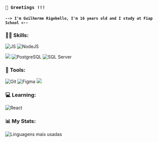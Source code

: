
### `👋 Greetings !!!`
####  `--> I'm Guilherme Rigobello, I'm 16 years old and I study at Fiap School <-- `

 ### 👨‍💻 Skills: 


![JS](https://img.shields.io/badge/JavaScript-323330?style=for-the-badge&logo=javascript&logoColor=F7DF1E&color=333333)
![NodeJS](https://img.shields.io/badge/node.js-6DA55F?style=for-the-badge&logo=node.js&logoColor=white&color=333333)




![](https://img.shields.io/badge/MongoDB-4EA94B?style=for-the-badge&logo=mongodb&logoColor=white&color=333333)
![PostgreSQL](https://img.shields.io/badge/PostgreSQL-000?style=for-the-badge&logo=postgresql&color=333333)
![SQL Server](https://img.shields.io/badge/SQL%20Server-CC2927?style=for-the-badge&logo=microsoft-sql-server&logoColor=white&color=333333)


### 🔧 Tools:


![Git](https://img.shields.io/badge/GIT-E44C30?style=for-the-badge&logo=git&logoColor=white&color=333333)
![Figma](https://img.shields.io/badge/Figma-696969?style=for-the-badge&logo=figma&logoColor=figma&color=333333)
![](https://img.shields.io/badge/Bootstrap-563D7C?style=for-the-badge&logo=bootstrap&logoColor=white&color=333333)

### 💻 Learning:
![React](https://img.shields.io/badge/React-20232A?style=for-the-badge&logo=react&logoColor=61DAFB&color=333333)

### 📊 My Stats:
![Linguagens mais usadas](https://github-readme-stats.vercel.app/api/top-langs/?username=Guilherme-Rigobello&layout=donut&theme=omni)



